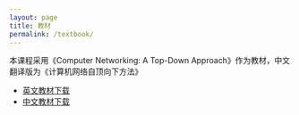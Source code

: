 ```yaml
---
layout: page
title: 教材
permalink: /textbook/
---
```


本课程采用《Computer Networking: A Top-Down Approach》作为教材，中文翻译版为《计算机网络自顶向下方法》

- [英文教材下载](<./Computer%20Networking%20A%20Top-Down%20Approach%20(James%20W.%20Kurose%2C%20Keith%20W.%20Ross).pdf>)
- [中文教材下载](https://github.com/TimorYang/Computer-Networking-Keith-Ross/blob/main/book/%E8%AE%A1%E7%AE%97%E6%9C%BA%E7%BD%91%E7%BB%9C-%E8%87%AA%E9%A1%B6%E5%90%91%E4%B8%8B%E6%96%B9%E6%B3%95%E7%AC%AC%E4%B8%83%E7%89%88.pdf)

